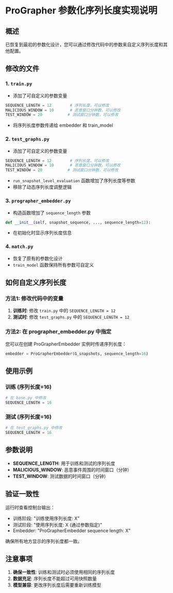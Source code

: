 # ProGrapher 参数化序列长度实现说明

## 概述
已恢复到最初的参数化设计，您可以通过修改代码中的参数来自定义序列长度和其他配置。

## 修改的文件

### 1. `train.py`
- 添加了可自定义的参数变量
```python
SEQUENCE_LENGTH = 12        # 序列长度，可以修改
MALICIOUS_WINDOW = 10       # 恶意窗口分钟数，可以修改  
TEST_WINDOW = 20           # 测试窗口分钟数，可以修改
```
- 将序列长度参数传递给 embedder 和 train_model

### 2. `test_graphs.py`
- 添加了可自定义的参数变量
```python
SEQUENCE_LENGTH = 12        # 序列长度，可以修改
MALICIOUS_WINDOW = 10       # 恶意窗口分钟数，可以修改
TEST_WINDOW = 20           # 测试窗口分钟数，可以修改
```
- `run_snapshot_level_evaluation` 函数增加了序列长度等参数
- 移除了动态序列长度调整逻辑

### 3. `prographer_embedder.py`
- 构造函数增加了 `sequence_length` 参数
```python
def __init__(self, snapshot_sequence, ..., sequence_length=12):
```
- 在初始化时显示序列长度信息

### 4. `match.py`
- 恢复了原有的参数化设计
- `train_model` 函数保持所有参数可自定义

## 如何自定义序列长度

### 方法1: 修改代码中的变量
1. **训练时**: 修改 `train.py` 中的 `SEQUENCE_LENGTH = 12`
2. **测试时**: 修改 `test_graphs.py` 中的 `SEQUENCE_LENGTH = 12`

### 方法2: 在 prographer_embedder.py 中指定
您可以在创建 ProGrapherEmbedder 实例时传递序列长度：
```python
embedder = ProGrapherEmbedder(G_snapshots, sequence_length=16)
```

## 使用示例

### 训练 (序列长度=16)
```python
# 在 base.py 中修改
SEQUENCE_LENGTH = 16
```

### 测试 (序列长度=16)
```python  
# 在 test_graphs.py 中修改
SEQUENCE_LENGTH = 16
```

## 参数说明

- **SEQUENCE_LENGTH**: 用于训练和测试的序列长度
- **MALICIOUS_WINDOW**: 恶意事件周围的时间窗口（分钟）
- **TEST_WINDOW**: 测试数据的时间窗口（分钟）

## 验证一致性

运行时查看控制台输出：
- 训练阶段: "训练使用序列长度: X"
- 测试阶段: "使用序列长度: X (通过参数指定)"
- Embedder: "ProGrapherEmbedder sequence length: X"

确保所有地方显示的序列长度都一致。

## 注意事项

1. **确保一致性**: 训练和测试时必须使用相同的序列长度
2. **数据充足**: 序列长度不能超过可用快照数量
3. **模型兼容**: 更改序列长度后需要重新训练模型
